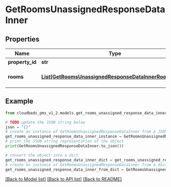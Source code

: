 # GetRoomsUnassignedResponseDataInner


## Properties

Name | Type | Description | Notes
------------ | ------------- | ------------- | -------------
**property_id** | **str** | Property ID | [optional] 
**rooms** | [**List[GetRoomsUnassignedResponseDataInnerRoomsInner]**](GetRoomsUnassignedResponseDataInnerRoomsInner.md) | All rooms for property ID | [optional] 

## Example

```python
from cloudbeds_pms_v1_2.models.get_rooms_unassigned_response_data_inner import GetRoomsUnassignedResponseDataInner

# TODO update the JSON string below
json = "{}"
# create an instance of GetRoomsUnassignedResponseDataInner from a JSON string
get_rooms_unassigned_response_data_inner_instance = GetRoomsUnassignedResponseDataInner.from_json(json)
# print the JSON string representation of the object
print(GetRoomsUnassignedResponseDataInner.to_json())

# convert the object into a dict
get_rooms_unassigned_response_data_inner_dict = get_rooms_unassigned_response_data_inner_instance.to_dict()
# create an instance of GetRoomsUnassignedResponseDataInner from a dict
get_rooms_unassigned_response_data_inner_from_dict = GetRoomsUnassignedResponseDataInner.from_dict(get_rooms_unassigned_response_data_inner_dict)
```
[[Back to Model list]](../README.md#documentation-for-models) [[Back to API list]](../README.md#documentation-for-api-endpoints) [[Back to README]](../README.md)


